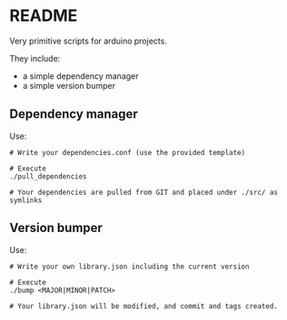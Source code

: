 # README

Very primitive scripts for arduino projects.

They include: 

- a simple dependency manager 
- a simple version bumper

## Dependency manager

Use: 

```
# Write your dependencies.conf (use the provided template)

# Execute
./pull_dependencies

# Your dependencies are pulled from GIT and placed under ./src/ as symlinks

```

## Version bumper

Use: 

```
# Write your own library.json including the current version

# Execute
./bump <MAJOR|MINOR|PATCH>

# Your library.json will be modified, and commit and tags created.

```
